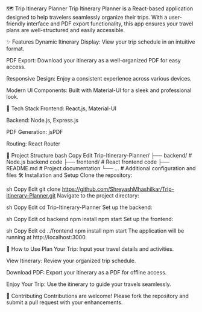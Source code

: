 🗺️ Trip Itinerary Planner
Trip Itinerary Planner is a React-based application designed to help travelers seamlessly organize their trips. With a user-friendly interface and PDF export functionality, this app ensures your travel plans are well-structured and easily accessible.

✨ Features
Dynamic Itinerary Display: View your trip schedule in an intuitive format.

PDF Export: Download your itinerary as a well-organized PDF for easy access.

Responsive Design: Enjoy a consistent experience across various devices.

Modern UI Components: Built with Material-UI for a sleek and professional look.

🚀 Tech Stack
Frontend: React.js, Material-UI

Backend: Node.js, Express.js

PDF Generation: jsPDF

Routing: React Router

📂 Project Structure
bash
Copy
Edit
Trip-Itinerary-Planner/
├── backend/        # Node.js backend code
├── frontend/       # React frontend code
├── README.md       # Project documentation
└── ...             # Additional configuration and files
🛠️ Installation and Setup
Clone the repository:

sh
Copy
Edit
git clone https://github.com/ShreyashMhashilkar/Trip-Itinerary-Planner.git
Navigate to the project directory:

sh
Copy
Edit
cd Trip-Itinerary-Planner
Set up the backend:

sh
Copy
Edit
cd backend
npm install
npm start
Set up the frontend:

sh
Copy
Edit
cd ../frontend
npm install
npm start
The application will be running at http://localhost:3000.

🎯 How to Use
Plan Your Trip: Input your travel details and activities.

View Itinerary: Review your organized trip schedule.

Download PDF: Export your itinerary as a PDF for offline access.

Enjoy Your Trip: Use the itinerary to guide your travels seamlessly.

🤝 Contributing
Contributions are welcome! Please fork the repository and submit a pull request with your enhancements.

